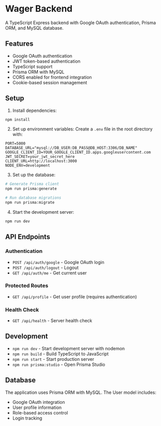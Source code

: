 # Wager Backend

A TypeScript Express backend with Google OAuth authentication, Prisma ORM, and MySQL database.

## Features

- Google OAuth authentication
- JWT token-based authentication
- TypeScript support
- Prisma ORM with MySQL
- CORS enabled for frontend integration
- Cookie-based session management

## Setup

1. Install dependencies:
```bash
npm install
```

2. Set up environment variables:
Create a `.env` file in the root directory with:
```
PORT=5000
DATABASE_URL="mysql://DB_USER:DB_PASS@DB_HOST:3306/DB_NAME"
GOOGLE_CLIENT_ID=YOUR_GOOGLE_CLIENT_ID.apps.googleusercontent.com
JWT_SECRET=your_jwt_secret_here
CLIENT_URL=http://localhost:3000
NODE_ENV=development
```

3. Set up the database:
```bash
# Generate Prisma client
npm run prisma:generate

# Run database migrations
npm run prisma:migrate
```

4. Start the development server:
```bash
npm run dev
```

## API Endpoints

### Authentication
- `POST /api/auth/google` - Google OAuth login
- `POST /api/auth/logout` - Logout
- `GET /api/auth/me` - Get current user

### Protected Routes
- `GET /api/profile` - Get user profile (requires authentication)

### Health Check
- `GET /api/health` - Server health check

## Development

- `npm run dev` - Start development server with nodemon
- `npm run build` - Build TypeScript to JavaScript
- `npm run start` - Start production server
- `npm run prisma:studio` - Open Prisma Studio

## Database

The application uses Prisma ORM with MySQL. The User model includes:
- Google OAuth integration
- User profile information
- Role-based access control
- Login tracking

